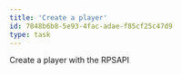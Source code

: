 ```yaml
---
title: 'Create a player'
id: 7848b6b8-5e93-4fac-adae-f85cf25c47d9
type: task
---
```


Create a player with the RPSAPI 
